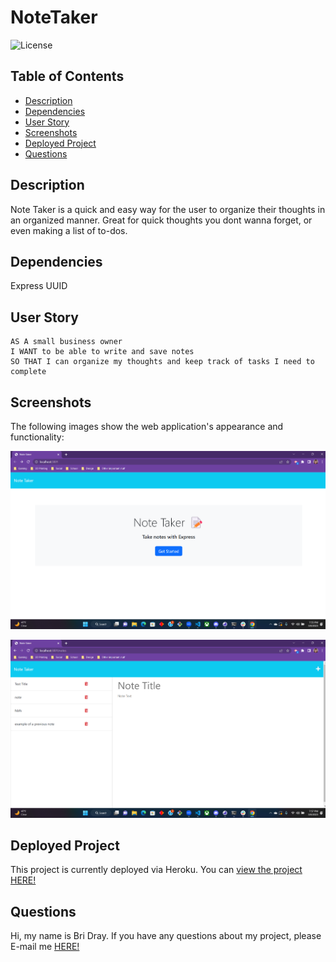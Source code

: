 # NoteTaker

![License](https://img.shields.io/static/v1?label=License&message=MIT&color=GREEN)

## Table of Contents
* [Description](#description)
* [Dependencies](#dependencies)
* [User Story](#user-story)
* [Screenshots](#screenshots)
* [Deployed Project](#deployed-project)
* [Questions](#questions)


## Description

Note Taker is a quick and easy way for the user to organize their thoughts in an organized manner. Great for quick thoughts you dont wanna forget, or even making a list of to-dos.

## Dependencies

Express
UUID

## User Story

```
AS A small business owner
I WANT to be able to write and save notes
SO THAT I can organize my thoughts and keep track of tasks I need to complete
```

## Screenshots

The following images show the web application's appearance and functionality:

![Landing Page](./Develop/images/landing.png)

![Notes Page](./Develop/images/notes.png)

## Deployed Project

This project is currently deployed via Heroku. You can [view the project HERE!](https://nameless-hollows-17204.herokuapp.com/notes)

## Questions
Hi, my name is Bri Dray. If you have any questions about my project, please E-mail me [HERE!](mailto:stanggurl02@gmail.com)
